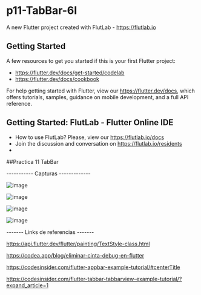 # p11-TabBar-6I

A new Flutter project created with FlutLab - https://flutlab.io

## Getting Started

A few resources to get you started if this is your first Flutter project:

- https://flutter.dev/docs/get-started/codelab
- https://flutter.dev/docs/cookbook

For help getting started with Flutter, view our
https://flutter.dev/docs, which offers tutorials,
samples, guidance on mobile development, and a full API reference.

## Getting Started: FlutLab - Flutter Online IDE

- How to use FlutLab? Please, view our https://flutlab.io/docs
- Join the discussion and conversation on https://flutlab.io/residents
- 
##Practica 11 TabBar

----------- Capturas -------------

![image](https://github.com/SantosM128/p11-TabBarSantosM/assets/144056309/f5ff190b-2412-471b-93dc-3dbda1be869a)


![image](https://github.com/SantosM128/p11-TabBarSantosM/assets/144056309/91ade759-b9d1-4bdb-8613-5b8422362a87)


![image](https://github.com/SantosM128/p11-TabBarSantosM/assets/144056309/9714fb6c-8f4f-4a2d-b6d0-a1ba33e72ea8)


![image](https://github.com/SantosM128/p11-TabBarSantosM/assets/144056309/628637fb-87ff-41f0-963f-40d1b6a26a19)

------- Links de referencias -------

https://api.flutter.dev/flutter/painting/TextStyle-class.html

https://codea.app/blog/eliminar-cinta-debug-en-flutter

https://codesinsider.com/flutter-appbar-example-tutorial/#centerTitle

https://codesinsider.com/flutter-tabbar-tabbarview-example-tutorial/?expand_article=1

